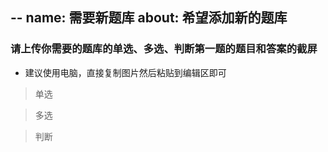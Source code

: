 --
name: 需要新题库
about: 希望添加新的题库
--

### 请上传你需要的题库的单选、多选、判断第一题的题目和答案的截屏

- 建议使用电脑，直接复制图片然后粘贴到编辑区即可

> 单选

> 多选

> 判断
